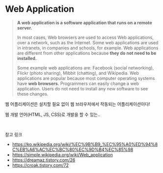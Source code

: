 # Web Application

> **A web application is a software application that runs on a remote server.** 
> 
> In most cases, Web browsers are used to access Web applications, over a network, such as the Internet. 
> Some web applications are used in intranets, in companies and schools, for example. 
> Web applications are different from other applications because **they do not need to be installed.**
> 
> Some example web applications are: Facebook (social networking), Flickr (photo sharing), Mibbit (chatting), and Wikipedia.
> Web applications are popular because most computer operating systems have **web browsers.** 
> Programmers can easily change a web application. Users do not need to install any new software to see these changes.

웹 어플리케이션은 설치할 필요 없이 웹 브라우저에서 작동되는 어플리케이션이다!

웹 개발 언어(HTML, JS, CSS)로 개발을 할 수 있는.. 

<br>

참고 링크
- https://ko.wikipedia.org/wiki/%EC%9B%B9_%EC%95%A0%ED%94%8C%EB%A6%AC%EC%BC%80%EC%9D%B4%EC%85%98
- https://simple.wikipedia.org/wiki/Web_application
- https://dreamaz.tistory.com/26
- https://croak.tistory.com/72
